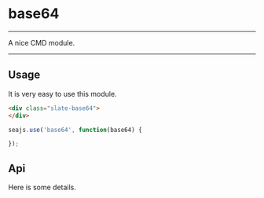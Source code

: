 # base64

---

A nice CMD module.

---

## Usage

It is very easy to use this module.

````html
<div class="slate-base64">
</div>
````

```javascript
seajs.use('base64', function(base64) {

});
```

## Api

Here is some details.
